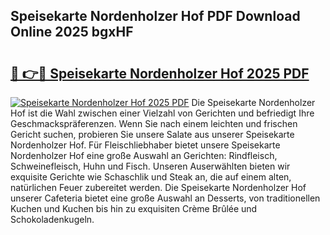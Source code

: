 ## Speisekarte Nordenholzer Hof PDF Download Online 2025 bgxHF

# <h2><a href="http://gc5yrs.nevu.top/?p=Speisekarte+Nordenholzer+Hof">🔗 👉🔴 Speisekarte Nordenholzer Hof 2025 PDF</a></h2>

[![Speisekarte Nordenholzer Hof 2025 PDF](https://i.imgur.com/dBaPXMq.png)](http://gc5yrs.nevu.top/?p=Speisekarte+Nordenholzer+Hof)
Die Speisekarte Nordenholzer Hof ist die Wahl zwischen einer Vielzahl von Gerichten und befriedigt Ihre Geschmackspräferenzen. Wenn Sie nach einem leichten und frischen Gericht suchen, probieren Sie unsere Salate aus unserer Speisekarte Nordenholzer Hof. Für Fleischliebhaber bietet unsere Speisekarte Nordenholzer Hof eine große Auswahl an Gerichten: Rindfleisch, Schweinefleisch, Huhn und Fisch. Unseren Auserwählten bieten wir exquisite Gerichte wie Schaschlik und Steak an, die auf einem alten, natürlichen Feuer zubereitet werden. Die Speisekarte Nordenholzer Hof unserer Cafeteria bietet eine große Auswahl an Desserts, von traditionellen Kuchen und Kuchen bis hin zu exquisiten Crème Brûlée und Schokoladenkugeln.
